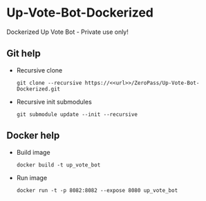 # Up-Vote-Bot-Dockerized
Dockerized Up Vote Bot - Private use only!

## Git help

* Recursive clone
  ```
  git clone --recursive https://<<url>>/ZeroPass/Up-Vote-Bot-Dockerized.git
  ```
  
* Recursive init submodules
  ```
  git submodule update --init --recursive
  ```
  
## Docker help
* Build image
  ```
  docker build -t up_vote_bot
  ```
 
* Run image
  ```
  docker run -t -p 8082:8082 --expose 8080 up_vote_bot
  ```
